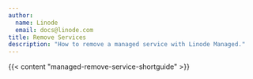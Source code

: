 ```yaml
---
author:
  name: Linode
  email: docs@linode.com
title: Remove Services
description: "How to remove a managed service with Linode Managed."
---
```


{{< content "managed-remove-service-shortguide" >}}
